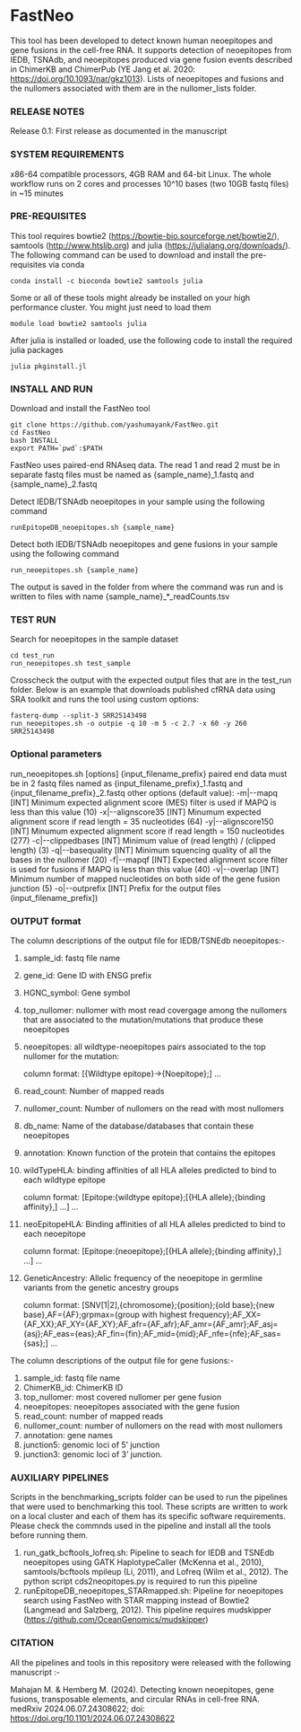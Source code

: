 # FastNeo
This tool has been developed to detect known human neoepitopes and gene fusions in the cell-free RNA. It supports detection of neoepitopes from IEDB, TSNAdb, and neoepitopes produced via gene fusion events described in ChimerKB and ChimerPub (YE Jang et al. 2020: https://doi.org/10.1093/nar/gkz1013). Lists of neoepitopes and fusions and the nullomers associated with them are in the nullomer_lists folder.

### RELEASE NOTES 
Release 0.1: First release as documented in the manuscript

### SYSTEM REQUIREMENTS
x86-64 compatible processors, 4GB RAM and 64-bit Linux. The whole workflow runs on 2 cores and processes 10^10 bases (two 10GB fastq files) in ~15 minutes

### PRE-REQUISITES

This tool requires bowtie2 (https://bowtie-bio.sourceforge.net/bowtie2/), samtools (http://www.htslib.org) and julia (https://julialang.org/downloads/). The following command can be used to download and install the pre-requisites via conda
```
conda install -c bioconda bowtie2 samtools julia
```
Some or all of these tools might already be installed on your high performance cluster. You might just need to load them
```
module load bowtie2 samtools julia
```
After julia is installed or loaded, use the following code to install the required julia packages
```
julia pkginstall.jl
```

### INSTALL AND RUN

Download and install the FastNeo tool
```
git clone https://github.com/yashumayank/FastNeo.git
cd FastNeo
bash INSTALL
export PATH=`pwd`:$PATH
```

FastNeo uses paired-end RNAseq data. The read 1 and read 2 must be in separate fastq files must be named as {sample_name}_1.fastq and {sample_name}_2.fastq

Detect IEDB/TSNAdb neoepitopes in your sample using the following command
```
runEpitopeDB_neoepitopes.sh {sample_name}
```

Detect both IEDB/TSNAdb neoepitopes and gene fusions in your sample using the following command
```
run_neoepitopes.sh {sample_name}
```

The output is saved in the folder from where the command was run and is written to files with name {sample_name}_*_readCounts.tsv

### TEST RUN 

Search for neoepitopes in the sample dataset
```
cd test_run
run_neoepitopes.sh test_sample
```
Crosscheck the output with the expected output files that are in the test_run folder. 
Below is an example that downloads published cfRNA data using SRA toolkit and runs the tool using custom options:

```
fasterq-dump --split-3 SRR25143498
run_neoepitopes.sh -o outpie -q 10 -m 5 -c 2.7 -x 60 -y 260 SRR25143498
```

### Optional parameters

run_neoepitopes.sh [options] {input_filename_prefix}
paired end data must be in 2 fastq files named as {input_filename_prefix}_1.fastq and {input_filename_prefix}_2.fastq
 other options (default value):
   -m|--mapq [INT] Minimum expected alignment score (MES) filter is used if MAPQ is less than this value (10)
      -x|--alignscore35 [INT] Minumum expected alignment score if read length = 35 nucleotides (64)
 -y|--alignscore150 [INT] Minumum expected alignment score if read length = 150 nucleotides (277)
 -c|--clippedbases [INT] Minimum value of (read length) / (clipped length) (3)
-q|--basequality [INT] Minimum squencing quality of all the bases in the nullomer (20)
 -f|--mapqf [INT] Expected alignment score filter  is used for fusions if MAPQ is less than this value (40)
 -v|--overlap [INT] Minimum number of mapped nucleotides on both side of the gene fusion junction (5)
-o|--outprefix [INT] Prefix for the output files (input_filename_prefix])

### OUTPUT format

The column descriptions of the output file for IEDB/TSNEdb neoepitopes:-

1) sample_id: fastq file name
2) gene_id: Gene ID with ENSG prefix
3) HGNC_symbol: Gene symbol
4) top_nullomer: nullomer with most read covergage among the nullomers that are associated to the mutation/mutations that produce these neoepitopes
5) neoepitopes: all wildtype-neoepitopes pairs associated to the top nullomer for the mutation:

   column format:
   [{Wildtype epitope}->{Noepitope};] ...
7) read_count: Number of mapped reads 
8) nullomer_count: Number of nullomers on the read with most nullomers
9) db_name: Name of the database/databases that contain these neoepitopes
10) annotation: Known function of the protein that contains the epitopes
11) wildTypeHLA: binding affinities of all HLA alleles predicted to bind to each wildtype epitope

    column format:
    [Epitope:{wildtype epitope};[{HLA allele};{binding affinity},] ...] ... 
13) neoEpitopeHLA: Binding affinities of all HLA alleles predicted to bind to each neoepitope

    column format:
    [Epitope:{neoepitope};[{HLA allele};{binding affinity},] ...] ...
15) GeneticAncestry: Allelic frequency of the neoepitope in germline variants from the genetic ancestry groups

    column format:
    [SNV[1|2],{chromosome};{position};{old base};{new base},AF={AF};grpmax={group with highest frequency};AF_XX={AF_XX};AF_XY={AF_XY};AF_afr={AF_afr};AF_amr={AF_amr};AF_asj={asj};AF_eas={eas};AF_fin={fin};AF_mid={mid};AF_nfe={nfe};AF_sas={sas};] ...


The column descriptions of the output file for gene fusions:-

1) sample_id: fastq file name
2) ChimerKB_id: ChimerKB ID
3) top_nullomer: most covered nullomer per gene fusion
4) neoepitopes: neoepitopes associated with the gene fusion
5) read_count: number of mapped reads
6) nullomer_count: number of nullomers on the read with most nullomers
7) annotation: gene names
8) junction5: genomic loci of 5’ junction
9) junction3: genomic loci of 3’ junction.

### AUXILIARY PIPELINES

Scripts in the benchmarking_scripts folder can be used to run the pipelines that were used to benchmarking this tool. These scripts are written to work on a local cluster and each of them has its specific software requirements. Please check the commnds used in the pipeline and install all the tools before running them.

1) run_gatk_bcftools_lofreq.sh: Pipeline to seach for IEDB and TSNEdb neoepitopes using GATK HaplotypeCaller (McKenna et al., 2010), samtools/bcftools mpileup (Li, 2011), and Lofreq (Wilm et al., 2012). The python script cds2neopitopes.py is required to run this pipeline
2) runEpitopeDB_neoepitopes_STARmapped.sh: Pipeline for neoepitopes search using FastNeo with STAR mapping instead of Bowtie2 (Langmead and Salzberg, 2012). This pipeline requires mudskipper (https://github.com/OceanGenomics/mudskipper)


### CITATION

All the pipelines and tools in this repository were released with the following manuscript :-

Mahajan M. & Hemberg M. (2024). Detecting known neoepitopes, gene fusions, transposable elements, and circular RNAs in cell-free RNA. medRxiv 2024.06.07.24308622; doi: https://doi.org/10.1101/2024.06.07.24308622
